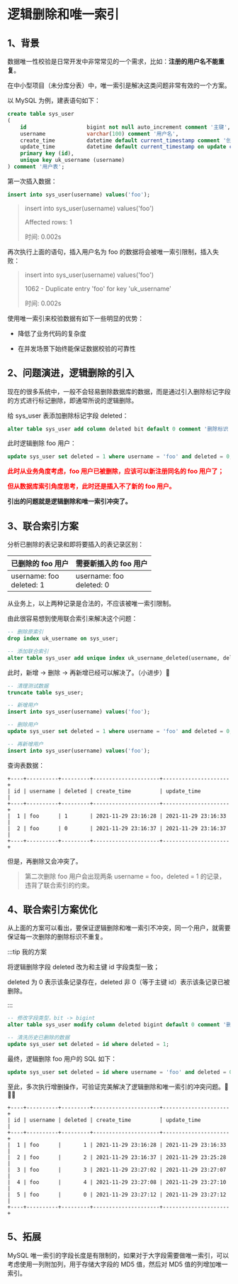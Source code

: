 # 逻辑删除和唯一索引

<post-meta date="2021-11-29" />

## 1、背景

数据唯一性校验是日常开发中非常常见的一个需求，比如：<b>注册的用户名不能重复</b>。

在中小型项目（未分库分表）中，唯一索引是解决这类问题非常有效的一个方案。

以 MySQL 为例，建表语句如下：

```sql
create table sys_user
(
    id                   bigint not null auto_increment comment '主键',
    username             varchar(100) comment '用户名',
    create_time          datetime default current_timestamp comment '创建时间',
    update_time          datetime default current_timestamp on update current_timestamp comment '更新时间',
    primary key (id),
    unique key uk_username (username)
) comment '用户表';
```

第一次插入数据：

```sql
insert into sys_user(username) values('foo');
```

> insert into sys_user(username) values('foo')
>
> Affected rows: 1
>
> 时间: 0.002s

再次执行上面的语句，插入用户名为 foo 的数据将会被唯一索引限制，插入失败：

> insert into sys_user(username) values('foo')
>
> 1062 - Duplicate entry 'foo' for key 'uk_username'
>
> 时间: 0.002s

使用唯一索引来校验数据有如下一些明显的优势：

- 降低了业务代码的复杂度

- 在并发场景下始终能保证数据校验的可靠性

## 2、问题演进，逻辑删除的引入

现在的很多系统中，一般不会轻易删除数据库的数据，而是通过引入删除标记字段的方式进行标记删除，即通常所说的逻辑删除。

给 sys_user 表添加删除标记字段 deleted：

```sql
alter table sys_user add column deleted bit default 0 comment '删除标识（0存在，1删除）' after username;
```

此时逻辑删除 foo 用户：

```sql
update sys_user set deleted = 1 where username = 'foo' and deleted = 0;
```

<font color="red"><b>此时从业务角度考虑，foo 用户已被删除，应该可以新注册同名的 foo 用户了；</b></font>

<font color="red"><b>但从数据库索引角度思考，此时还是插入不了新的 foo 用户。</b></font>

<b>引出的问题就是逻辑删除和唯一索引冲突了。</b>

## 3、联合索引方案

分析已删除的表记录和即将要插入的表记录区别：

| 已删除的 foo 用户           | 需要新插入的 foo 用户       |
| --------------------------- | --------------------------- |
| username: foo<br>deleted: 1 | username: foo<br>deleted: 0 |

从业务上，以上两种记录是合法的，不应该被唯一索引限制。

由此很容易想到使用联合索引来解决这个问题：

```sql
-- 删除原索引
drop index uk_username on sys_user;

-- 添加联合索引
alter table sys_user add unique index uk_username_deleted(username, deleted);
```

此时，新增 -> 删除 -> 再新增已经可以解决了。（小进步）🎉

```sql
-- 清理测试数据
truncate table sys_user;

-- 新增用户
insert into sys_user(username) values('foo');

-- 删除用户
update sys_user set deleted = 1 where username = 'foo' and deleted = 0;

-- 再新增用户
insert into sys_user(username) values('foo');
```

查询表数据：

```
+----+----------+---------+---------------------+---------------------+
| id | username | deleted | create_time         | update_time         |
+----+----------+---------+---------------------+---------------------+
|  1 | foo      | 1       | 2021-11-29 23:16:28 | 2021-11-29 23:16:33 |
|  2 | foo      | 0       | 2021-11-29 23:16:37 | 2021-11-29 23:16:37 |
+----+----------+---------+---------------------+---------------------+
```

但是，再删除又会冲突了。

> 第二次删除 foo 用户会出现两条 username = foo，deleted = 1 的记录，违背了联合索引的约束。

## 4、联合索引方案优化

从上面的方案可以看出，要保证逻辑删除和唯一索引不冲突，同一个用户，就需要保证每一次删除的删除标识不重复。

:::tip 我的方案

将逻辑删除字段 deleted 改为和主键 id 字段类型一致；

deleted 为 0 表示该条记录存在，deleted 非 0（等于主键 id）表示该条记录已被删除。

:::

```sql
-- 修改字段类型，bit -> bigint
alter table sys_user modify column deleted bigint default 0 comment '删除标识（0存在，非0删除）';

-- 清洗历史已删除的数据
update sys_user set deleted = id where deleted = 1;
```

最终，逻辑删除 foo 用户的 SQL 如下：

```sql
update sys_user set deleted = id where username = 'foo' and deleted = 0;
```

至此，多次执行增删操作，可验证完美解决了逻辑删除和唯一索引的冲突问题。🎉🎉🎉

```
+----+----------+---------+---------------------+---------------------+
| id | username | deleted | create_time         | update_time         |
+----+----------+---------+---------------------+---------------------+
|  1 | foo      |       1 | 2021-11-29 23:16:28 | 2021-11-29 23:16:33 |
|  2 | foo      |       2 | 2021-11-29 23:16:37 | 2021-11-29 23:25:28 |
|  3 | foo      |       3 | 2021-11-29 23:27:02 | 2021-11-29 23:27:07 |
|  4 | foo      |       4 | 2021-11-29 23:27:08 | 2021-11-29 23:27:10 |
|  5 | foo      |       0 | 2021-11-29 23:27:12 | 2021-11-29 23:27:12 |
+----+----------+---------+---------------------+---------------------+
```

## 5、拓展

MySQL 唯一索引的字段长度是有限制的，如果对于大字段需要做唯一索引，可以考虑使用一列附加列，用于存储大字段的 MD5 值，然后对 MD5 值的列增加唯一索引。

